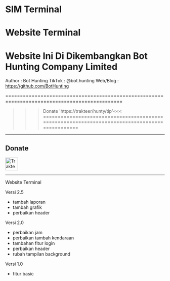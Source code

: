 # SIM Terminal
Website Terminal
=============================================================================================
Website Ini Di Dikembangkan Bot Hunting Company Limited
=============================================================================================

Author		: Bot Hunting
TikTok		: @bot.hunting
Web/Blog	: https://github.com/BotHunting

==============================================================================================
>>> Donate 'https://trakteer/hunty/tip'<<<
==============================================================================================
---------------------------------------

## Donate

<a href="https://trakteer.id/hunty" target="_blank"><img id="wse-buttons-preview" src="https://cdn.trakteer.id/images/embed/trbtn-blue-6.png" height="40" style="border:0px;height:40px;" alt="Trakteer Saya"></a>

---------------------------------------
Website Terminal

Versi 2.5
- tambah laporan
- tambah grafik
- perbaikan header

Versi 2.0
- perbaikan jam
- perbaikan tambah kendaraan
- tambahan fitur login
- perbaikan header
- rubah tampilan background

Versi 1.0
- fitur basic
